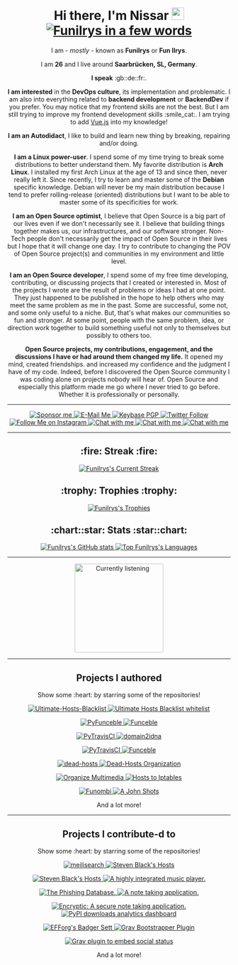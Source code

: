 <h1 align="center">
    Hi there, I'm Nissar <img src="https://media.giphy.com/media/hvRJCLFzcasrR4ia7z/giphy.gif" width="28">
    <br/>
    <a href="https://git.io/typing-svg">
        <img
            src="https://readme-typing-svg.herokuapp.com?color=%23F77C15&duration=3000&center=true&width=500&lines=%F0%9F%91%93+Always+learning+things.+%F0%9F%91%93;%F0%9F%A7%B1+Always+breaking+things.+%F0%9F%A7%B1;%F0%9F%9B%A0%EF%B8%8F+Always+repairing+things.+%F0%9F%9B%A0%EF%B8%8F;%F0%9F%93%9A+Autodidact.+%F0%9F%93%9A;%F0%9F%A7%99%E2%80%8D%E2%99%82%EF%B8%8F+Linux+Power+user.+%F0%9F%A7%99%E2%80%8D%E2%99%82%EF%B8%8F;%F0%9F%9A%80+Backend+Developer.+%F0%9F%9A%80;%F0%9F%93%A1+Open+Source+Optimist.+%F0%9F%93%A1;%F0%9F%91%A8%E2%80%8D%F0%9F%92%BB+Open+Source+Developer.+%F0%9F%91%A8%E2%80%8D%F0%9F%92%BB"
            alt="Funilrys in a few words"
        >
    </a>
</h1>


<p align="center">
    I am - <i>mostly</i> - known as <b>Funilrys</b> or <b>Fun Ilrys</b>.
</p>

<p align="center">
    I am <b>26</b> and I live around <b>Saarbrücken, SL, Germany</b>.
</p>

<p align="center">
    <b>I speak</b> :gb::de::fr:.
</p>

<p align="center">
    <b>I am interested</b> in the <b>DevOps culture</b>, its implementation and
    problematic.
    I am also into everything related to <b>backend development</b> or
    <b>BackendDev</b> if you prefer. You may notice that my frontend skills
    are not the best. But I am still trying to improve my frontend development
    skills :smile_cat:. I am trying to add <a href="https://vuejs.org/">Vue.js</a>
    into my knowledge!
</p>

<p align="center">
    <b>I am an Autodidact</b>, I like to build and learn new thing by breaking,
    repairing and/or doing.
</p>

<p align="center">
    <b>I am a Linux power-user</b>. I spend some of my time trying to break some
    distributions to better understand them. My favorite distribution is
    <b>Arch Linux</b>. I installed my first Arch Linux at the age of 13 and
    since then, never really left it. Since recently, I try to learn and master
    some of the <b>Debian</b> specific knowledge. Debian will never be my main
    distribution because I tend to prefer rolling-release (oriented)
    distributions but I want to be able to master some of its specificities
    for work.
</p>

<p align="center">
    <b>I am an Open Source optimist</b>, I believe that Open Source is a big
    part of our lives even if we don't necessarily see it.  I believe that
    building things together makes us, our infrastructures, and our software
    stronger.
    Non-Tech people don't necessarily get the impact of Open Source in their
    lives but I hope that it will change one day. I try to contribute to
    changing the POV of Open Source project(s) and communities in my environment
    and little level.
</p>

<p align="center">
    <b>I am an Open Source developer</b>, I spend some of my free time
    developing, contributing, or discussing projects that I created or
    interested in. Most of the projects I wrote are the result of problems or
    ideas I had at one point. They just happened to be published in the hope
    to help others who may meet the same problem as me in the past. Some are
    successful, some not, and some only useful to a niche. But, that's what
    makes our communities so fun and stronger. At some point, people with the
    same problem, idea, or direction work together to build something useful
    not only to themselves but possibly to others too.
</p>

<p align="center">
    <b>Open Source projects, my contributions, engagement, and the discussions
    I have or had around them changed my life.</b> It opened my mind, created
    friendships. and increased my confidence and the judgment I have of my code.
    Indeed, before I discovered the Open Source community I was coding alone on
    projects nobody will hear of. Open Source and especially this platform made
    me go where I never tried to go before. Whether it is professionally or personally.
</p>


---

<p align="center">
    <a href="https://github.com/sponsors/funilrys">
        <img
            src="https://img.shields.io/badge/Sponsor-Funilrys-2a8?style=for-the-badge&logo=github-sponsors&logoColor=EA4AAA&color=EA4AAA" alt="Sponsor me"
        >
    </a>
    <a href="https://mailhide.io/e/mwmMLRu6">
        <img
            src="https://img.shields.io/badge/Email-Funilrys-2a8?style=for-the-badge&logo=gmail&logoColor=white"
            alt="E-Mail Me"
        >
    </a>
    <a href="https://keybase.io/funilrys/pgp_keys.asc?fingerprint=95e844373b327c12253ec6e30d8bfef5515c00c6">
        <img
            alt="Keybase PGP"
            src="https://img.shields.io/keybase/pgp/funilrys?label=PGP&style=for-the-badge&logo=gnuprivacyguard"
        >
    </a>
    <a href="https://twitter.com/funilrys">
        <img
            alt="Twitter Follow"
            src="https://img.shields.io/twitter/follow/funilrys?color=1DA1F2&logo=twitter&label=Twitter&style=for-the-badge"
        >
    </a>
    <a href="https://instagram.com/fun.ilrys">
        <img
            src="https://img.shields.io/static/v1?color=E4405F&logo=instagram&label=Instagram&message=fun.ilrys&style=for-the-badge"
            alt="Follow Me on Instagram"
        >
    </a>
    <a href="https://matrix.to/#/@funilrys:matrix.org">
        <img
            src="https://img.shields.io/badge/Element-Funilrys-2a8?style=for-the-badge&logo=element&logoColor=0DBD8B&color=0DBD8B"
            alt="Chat with me"
        >
    </a>
     <a href="https://discordapp.com/users/896465875710930945">
        <img
            src="https://img.shields.io/static/v1?color=7289DA&logo=discord&label=Discord&message=Funilrys&style=for-the-badge"
            alt="Chat with me"
        >
    </a>
    <a href="https://t.me/funilrys">
        <img
            src="https://img.shields.io/static/v1?color=26A5E4&logo=telegram&label=Telegram&message=Funilrys&style=for-the-badge"
            alt="Chat with me"
        >
    </a>
</p>

---

<h2 align="center">
    :fire: Streak :fire:
</h2>
<p align="center">
    <a href="https://github.com/DenverCoder1/github-readme-streak-stats">
        <img
            src="https://github-readme-streak-stats.herokuapp.com?user=funilrys&theme=radical&date_format=M%20j%5B%2C%20Y%5D"
            alt="Funilrys&#39;s Current Streak"
        >
    </a>
</p>

<h2 align="center">
    :trophy: Trophies :trophy:
</h2>

<p align="center">
    <a href="https://github.com/ryo-ma/github-profile-trophy">
        <img
            src="https://github-profile-trophy.vercel.app/?username=funilrys&theme=radical&no-frame=false"
            alt="Funilrys&#39;s Trophies"
        >
    </a>
</p>

<h2 align="center">
    :chart::star: Stats :star::chart:
</h2>

<p align="center">
    <a href="https://github.com/anuraghazra/github-readme-stats">
        <img
            src="https://github-readme-stats.vercel.app/api?username=funilrys&count_private=true&theme=radical&show_icons=true&include_all_commits=true"
            alt="Funilrys&#39;s GitHub stats"
        >
    </a>
    <a href="https://github.com/anuraghazra/github-readme-stats">
        <img
            src="https://github-readme-stats.vercel.app/api/top-langs/?username=funilrys&langs_count=50&theme=radical&show_icons=true&include_all_commits=true&layout=compact"
            alt="Top Funilrys&#39;s Languages"
        >
    </a>
</p>

---

<p align="center">
   <a href="https://github.com/kittinan/spotify-github-profile">
        <img
            height="200"
            src="https://spotify-github-profile.vercel.app/api/view?uid=31reclwfx3s5qxtwmjig2v23mihm&cover_image=true&theme=compact"
            alt="Currently listening"
        >
    </a>
</p>

---

<h2 align="center">
    Projects I authored
</h2>

<p align="center">
    Show some :heart: by starring some of the repositories!
</p>

<p align="center">
    <a href="https://github.com/ultimate-hosts-blacklist/Ultimate.Hosts.Blacklist">
        <img
            src="https://github-readme-stats.vercel.app/api/pin/?username=Ultimate-Hosts-Blacklist&repo=Ultimate.Hosts.Blacklist&theme=radical&show_owner=false"
            alt="Ultimate-Hosts-Blacklist"
        >
    </a>
    <a href="https://github.com/ultimate-hosts-blacklist/whitelist">
        <img
            src="https://github-readme-stats.vercel.app/api/pin/?username=ultimate-hosts-blacklist&repo=whitelist&theme=radical&show_owner=true"
            alt="Ultimate Hosts Blacklist whitelist"
        >
    </a>
</p>

<p align="center">
    <a href="https://github.com/funilrys/PyFunceble">
        <img
            src="https://github-readme-stats.vercel.app/api/pin/?username=funilrys&repo=PyFunceble&theme=radical&show_owner=true"
            alt="PyFunceble"
        >
    </a>
    <a href="https://github.com/funilrys/Funceble">
        <img
            src="https://github-readme-stats.vercel.app/api/pin/?username=funilrys&repo=Funceble&theme=radical&show_owner=true"
            alt="Funceble"
        >
    </a>
</p>

<p align="center">
    <a href="https://github.com/funilrys/PyTravisCI">
        <img
            src="https://github-readme-stats.vercel.app/api/pin/?username=funilrys&repo=PyTravisCI&theme=radical&show_owner=true"
            alt="PyTravisCI">
        </a>
    <a href="https://github.com/PyFunceble/domain2idna">
        <img src="https://github-readme-stats.vercel.app/api/pin/?username=PyFunceble&repo=domain2idna&theme=radical&show_owner=true"
        alt="domain2idna">
    </a>
</p>

<p align="center">
    <a href="https://github.com/PyFunceble/adblock-decoder">
        <img
            src="https://github-readme-stats.vercel.app/api/pin/?username=PyFunceble&repo=adblock-decoder&theme=radical&show_owner=true"
            alt="PyTravisCI"
        >
    </a>
    <a href="https://github.com/PyFunceble/user_agent">
        <img
            src="https://github-readme-stats.vercel.app/api/pin/?username=PyFunceble&repo=user_agents&theme=radical&show_owner=true"
            alt="Funceble"
        >
    </a>
</p>

<p align="center">
    <a href="https://github.com/funilrys/dead-hosts">
        <img
            src="https://github-readme-stats.vercel.app/api/pin/?username=funilrys&repo=dead-hosts&theme=radical&show_owner=true"
            alt="dead-hosts"
        >
    </a>
    <a href="https://github.com/dead-hosts">
        <img
            src="https://github-readme-stats.vercel.app/api/pin/?username=dead-hosts&repo=dev-center&theme=radical&show_owner=true"
            alt="Dead-Hosts Organization"
        >
    </a>
</p>

<p align="center">
    <a href="https://github.com/funilrys/organize-multimedia">
        <img
            src="https://github-readme-stats.vercel.app/api/pin/?username=funilrys&repo=organize-multimedia&theme=radical&show_owner=true"
            alt="Organize Multimedia"
        >
    </a>
    <a href="https://github.com/funilrys/hosts2iptables">
        <img
            src="https://github-readme-stats.vercel.app/api/pin/?username=funilrys&repo=hosts2iptables&theme=radical&show_owner=true"
            alt="Hosts to Iptables"
        >
    </a>
</p>

<p align="center">
    <a href="https://github.com/funilrys/funombi">
        <img
            src="https://github-readme-stats.vercel.app/api/pin/?username=funilrys&repo=funombi&theme=radical&show_owner=true"
            alt="Funombi"
        >
    </a>
    <a href="https://github.com/funilrys/A-John-Shots">
        <img
            src="https://github-readme-stats.vercel.app/api/pin/?username=funilrys&repo=A-John-Shots&theme=radical&show_owner=true"
            alt="A John Shots"
        >
    </a>
</p>

<p align="center">
    And a lot more!
</p>

---

<h2 align="center">
    Projects I contribute-d to
</h2>

<p align="center">
    Show some :heart: by starring some of the repositories!
</p>

<p align="center">
    <a href="https://github.com/meilisearch/meilisearch">
        <img
            src="https://github-readme-stats.vercel.app/api/pin/?username=meilisearch&repo=meilisearch&theme=radical&show_owner=true"
            alt="meilisearch"
        >
    </a>
    <a href="https://github.com/StevenBlack/hosts">
        <img
            src="https://github-readme-stats.vercel.app/api/pin/?username=StevenBlack&repo=hosts&theme=radical&show_owner=true"
            alt="Steven Black's Hosts"
        >
    </a>
</p>

<p align="center">
    <a href="https://github.com/ColorlibHQ/gentelella">
        <img
            src="https://github-readme-stats.vercel.app/api/pin/?username=ColorlibHQ&repo=gentelella&theme=radical&show_owner=true"
            alt="Steven Black's Hosts"
        >
    </a>
    <a href="https://github.com/EragonJ/Kaku">
        <img
            src="https://github-readme-stats.vercel.app/api/pin/?username=EragonJ&repo=Kaku&theme=radical&show_owner=true"
            alt="A highly integrated music player."
        >
    </a>
</p>

<p align="center">
    <a href="https://github.com/mitchellkrogza/Phishing.Database">
        <img
            src="https://github-readme-stats.vercel.app/api/pin/?username=mitchellkrogza&repo=Phishing.Database&theme=radical&show_owner=true"
            alt="The Phishing Database."
        >
    </a>
    <a href="https://github.com/Laverna/laverna">
        <img
            src="https://github-readme-stats.vercel.app/api/pin/?username=laverna&repo=laverna&theme=radical&show_owner=true"
            alt="A note taking application."
        >
    </a>
</p>

<p align="center">
    <a href="https://github.com/encryptic-team/encryptic">
        <img
            src="https://github-readme-stats.vercel.app/api/pin/?username=encryptic-team&repo=encryptic&theme=radical&show_owner=true" alt="Encryptic: A secure note taking application."
        >
    </a>
    <a href="https://github.com/crflynn/pypistats.org">
        <img
            src="https://github-readme-stats.vercel.app/api/pin/?username=crflynn&repo=pypistats.org&theme=radical&show_owner=true"
            alt="PyPI downloads analytics dashboard"
        >
    </a>
</p>

<p align="center">
    <a href="https://github.com/EFForg/badger-sett">
        <img
            src="https://github-readme-stats.vercel.app/api/pin/?username=EFForg&repo=badger-sett&theme=radical&show_owner=true"
            alt="EFForg's Badger Sett"
        >
    </a>
    <a href="https://github.com/getgrav/grav-plugin-bootstrapper">
        <img
            src="https://github-readme-stats.vercel.app/api/pin/?username=getgrav&repo=grav-plugin-bootstrapper&theme=radical&show_owner=true"
            alt="Grav Bootstrapper Plugin"
        >
    </a>
</p>

<p align="center">
    <a href="https://github.com/Nebulius/grav-plugin-static-social-embeds">
        <img
            src="https://github-readme-stats.vercel.app/api/pin/?username=Nebulius&repo=grav-plugin-static-social-embeds&theme=radical&show_owner=false"
            alt="Grav plugin to embed social status"
        >
    </a>
</p>

<p align="center">
    And a lot more!
</p>


<!--
**funilrys/funilrys** is a ✨ _special_ ✨ repository because its `README.md` (this file) appears on your GitHub profile.

Here are some ideas to get you started:

- 🔭 I’m currently working on ...
- 🌱 I’m currently learning ...
- 👯 I’m looking to collaborate on ...
- 🤔 I’m looking for help with ...
- 💬 Ask me about ...
- 📫 How to reach me: ...
- 😄 Pronouns: ...
- ⚡ Fun fact: ...
-->
